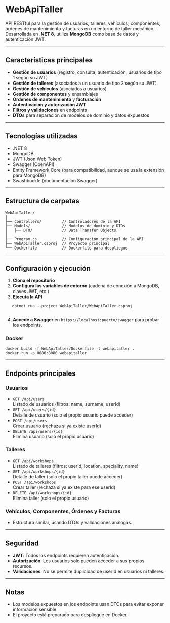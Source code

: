 # WebApiTaller

API RESTful para la gestión de usuarios, talleres, vehículos, componentes, órdenes de mantenimiento y facturas en un entorno de taller mecánico.  
Desarrollada en **.NET 8**, utiliza **MongoDB** como base de datos y autenticación JWT.

---

## Características principales

- **Gestión de usuarios** (registro, consulta, autenticación, usuarios de tipo 1 según su JWT)
- **Gestión de talleres** (asociados a un usuario de tipo 2 según su JWT)
- **Gestión de vehículos** (asociados a usuarios)
- **Gestión de componentes** y ensamblajes
- **Órdenes de mantenimiento** y **facturación**
- **Autenticación y autorización JWT**
- **Filtros y validaciones** en endpoints
- **DTOs** para separación de modelos de dominio y datos expuestos

---

## Tecnologías utilizadas

- .NET 8
- MongoDB
- JWT (Json Web Token)
- Swagger (OpenAPI)
- Entity Framework Core (para compatibilidad, aunque se usa la extensión para MongoDB)
- Swashbuckle (documentación Swagger)

---

## Estructura de carpetas


```
WebApiTaller/
│
├── Controllers/         // Controladores de la API
├── Models/              // Modelos de dominio y DTOs
│   ├── DTO/             // Data Transfer Objects
│
├── Program.cs           // Configuración principal de la API
├── WebApiTaller.csproj  // Proyecto principal
└── Dockerfile           // Dockerfile para despliegue

```

---

## Configuración y ejecución

1. **Clona el repositorio**
2. **Configura las variables de entorno** (cadena de conexión a MongoDB, claves JWT, etc.)
3. **Ejecuta la API**  
   
```
   dotnet run --project WebApiTaller/WebApiTaller.csproj
   
```
4. **Accede a Swagger** en `https://localhost:puerto/swagger` para probar los endpoints.

### Docker


```
docker build -f WebApiTaller/Dockerfile -t webapitaller .
docker run -p 8080:8080 webapitaller

```

---

## Endpoints principales

### Usuarios

- `GET /api/users`  
  Listado de usuarios (filtros: name, surname, userId)
- `GET /api/users/{id}`  
  Detalle de usuario (solo el propio usuario puede acceder)
- `POST /api/users`  
  Crear usuario (rechaza si ya existe userId)
- `DELETE /api/users/{id}`  
  Elimina usuario (solo el propio usuario)

### Talleres

- `GET /api/workshops`  
  Listado de talleres (filtros: userId, location, speciality, name)
- `GET /api/workshops/{id}`  
  Detalle de taller (solo el propio taller puede acceder)
- `POST /api/workshops`  
  Crear taller (rechaza si ya existe para ese userId)
- `DELETE /api/workshops/{id}`  
  Elimina taller (solo el propio usuario)

### Vehículos, Componentes, Órdenes y Facturas

- Estructura similar, usando DTOs y validaciones análogas.

---

## Seguridad

- **JWT**: Todos los endpoints requieren autenticación.
- **Autorización**: Los usuarios solo pueden acceder a sus propios recursos.
- **Validaciones**: No se permite duplicidad de userId en usuarios ni talleres.

---

## Notas

- Los modelos expuestos en los endpoints usan DTOs para evitar exponer información sensible.
- El proyecto está preparado para despliegue en Docker.
